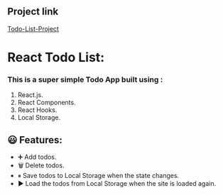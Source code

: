 ## Project link
[Todo-List-Project](https://todo-list-by-jawad.netlify.app/)

# React Todo List:

### This is a super simple Todo App built using :
1. React.js.
2. React Components.
3. React Hooks.
4. Local Storage.


## 😃 Features:
- ➕ Add todos.
- 🗑️ Delete todos.
- ⏸ Save todos to Local Storage when the state changes.
- ▶️ Load the todos from Local Storage when the site is loaded again.
